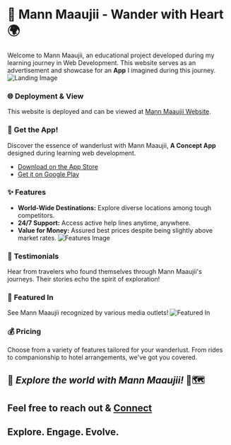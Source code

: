 
# 🌟 **Mann Maaujii - Wander with Heart** 🌍

Welcome to Mann Maaujii, an educational project developed during my learning journey in Web Development. This website serves as an advertisement and showcase for an **App** I imagined during this journey.
![Landing Image](https://drive.google.com/uc?export=view&id=1qU4nDnSxiLk3hlk6AQnpnRKoYzDmk2EZ)

### 🌐 Deployment & View
This website is deployed and can be viewed at [Mann Maaujii Website](https://nittaany.github.io/MM/).


### 📱 **Get the App!**
Discover the essence of wanderlust with Mann Maaujii, **A Concept App** designed during learning web development.
- [Download on the App Store](https://www.apple.com/us/search/Mann-Maujii?src=itunes_serp)
- [Get it on Google Play](https://play.google.com/store/search?q=%22Mann%20Maujii%22&c=apps)

### ✨ **Features**
- **World-Wide Destinations:** Explore diverse locations among tough competitors.
- **24/7 Support:** Access active help lines anytime, anywhere.
- **Value for Money:** Assured best prices despite being slightly above market rates.
  ![Features Image](https://drive.google.com/uc?export=view&id=1QjZJplNx-zhZmKwUt4LZjtf9VVffhgKX)

### 🌄 **Testimonials**
Hear from travelers who found themselves through Mann Maaujii's journeys. Their stories echo the spirit of exploration!

### 📰 **Featured In**
See Mann Maaujii recognized by various media outlets!
![Featured In](https://drive.google.com/uc?export=view&id=1Rz9SKrzTPOZ3CX5Juv5QTjM_0Fi46gHs)

### 💰 **Pricing**
Choose from a variety of features tailored for your wanderlust. From rides to companionship to hotel arrangements, we've got you covered.


## 👣 *Explore the world with Mann Maaujii!* 🌈🗺️

## Feel free to reach out & [Connect](https://www.linkedin.com/in/satyam-c/)

## Explore. Engage. Evolve.
